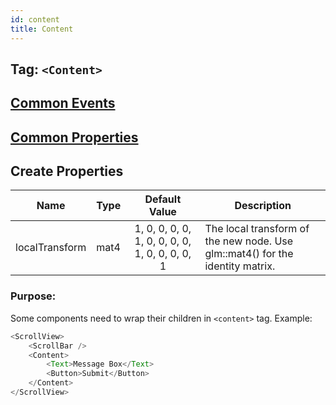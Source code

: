 ```yaml
---
id: content
title: Content
---
```


## Tag: `<Content>`

## [Common Events](../types/Events.md)

## [Common Properties](../types/Properties.md)

## Create Properties

| Name            | Type   |    Default Value     | Description                             |
| --------------- | ------ | :------------------: | --------------------------------------- |
| localTransform  |  mat4  | 1, 0, 0, 0, 0, 1, 0, 0, 0, 0, 1, 0, 0, 0, 0, 1 | The local transform of the new node. Use glm::mat4() for the identity matrix. |

### Purpose:
Some components need to wrap their children in `<content>` tag.
Example:
```javascript
<ScrollView>
    <ScrollBar />
    <Content>
        <Text>Message Box</Text>
        <Button>Submit</Button>
    </Content>
</ScrollView>
```
